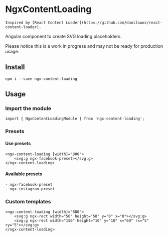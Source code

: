 # NgxContentLoading
```
Inspired by [React Content Loader](https://github.com/danilowoz/react-content-loader).
```

Angular component to create SVG loading placeholders.

Please notice this is a work in progress and may not be ready for production usage.

## Install


    npm i --save ngx-content-loading


## Usage

### Import the module


    import { NgxContentLoadingModule } from 'ngx-content-loading';


### Presets

#### Use presets

    <ngx-content-loading [width]="800">
        <svg:g ngx-facebook-preset></svg:g>
    </ngx-content-loading>


#### Available presets
    - ngx-facebook-preset
    - ngx-instagram-preset


### Custom templates

    <ngx-content-loading [width]="800">
        <svg:g ngx-rect width="50" height="50" y="0" x="0"></svg:g>
        <svg:g ngx-rect width="150" height="10" y="10" x="60" rx="5" ry="5"></svg:g>
    </ngx-content-loading>
